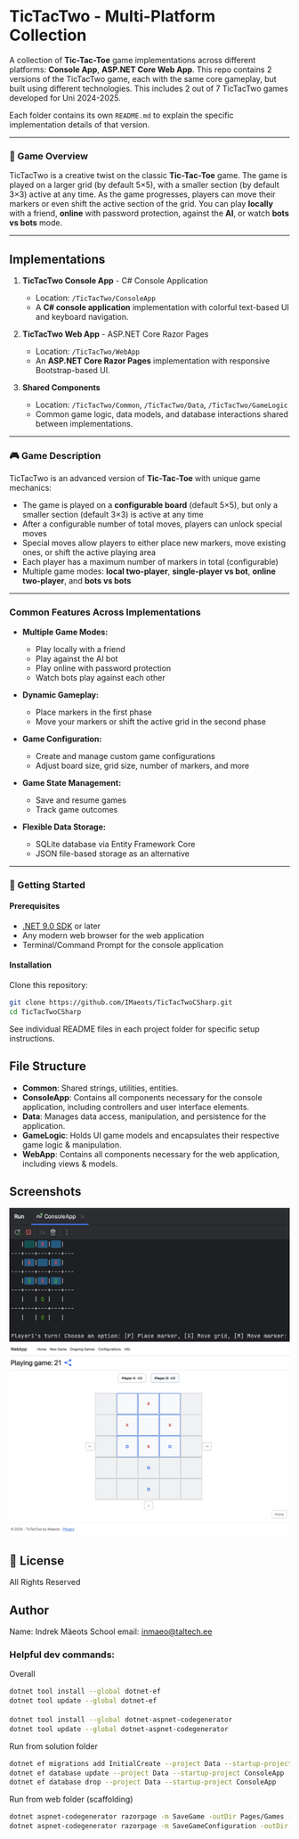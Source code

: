 # TicTacTwo - Multi-Platform Collection

A collection of **Tic-Tac-Toe** game implementations across different platforms: **Console App**, **ASP.NET Core Web App**. This repo contains 2 versions of the TicTacTwo game, each with the same core gameplay, but built using different technologies.
This includes 2 out of 7 TicTacTwo games developed for Uni 2024-2025.

Each folder contains its own `README.md` to explain the specific implementation details of that version.

---

### 🚀 Game Overview

TicTacTwo is a creative twist on the classic **Tic-Tac-Toe** game. The game is played on a larger grid (by default 5×5), with a smaller section (by default 3×3) active at any time. As the game progresses, players can move their markers or even shift the active section of the grid. You can play **locally** with a friend, **online** with password protection, against the **AI**, or watch **bots vs bots** mode.

---

## Implementations

1. **TicTacTwo Console App** - C# Console Application
   - Location: `/TicTacTwo/ConsoleApp`
   - A **C# console application** implementation with colorful text-based UI and keyboard navigation.

2. **TicTacTwo Web App** - ASP.NET Core Razor Pages
   - Location: `/TicTacTwo/WebApp`
   - An **ASP.NET Core Razor Pages** implementation with responsive Bootstrap-based UI.

3. **Shared Components**
   - Location: `/TicTacTwo/Common`, `/TicTacTwo/Data`, `/TicTacTwo/GameLogic`
   - Common game logic, data models, and database interactions shared between implementations.

---

### 🎮 Game Description

TicTacTwo is an advanced version of **Tic-Tac-Toe** with unique game mechanics:

- The game is played on a **configurable board** (default 5×5), but only a smaller section (default 3×3) is active at any time
- After a configurable number of total moves, players can unlock special moves
- Special moves allow players to either place new markers, move existing ones, or shift the active playing area
- Each player has a maximum number of markers in total (configurable)
- Multiple game modes: **local two-player**, **single-player vs bot**, **online two-player**, and **bots vs bots**

---

### Common Features Across Implementations

- **Multiple Game Modes:**
  - Play locally with a friend
  - Play against the AI bot
  - Play online with password protection
  - Watch bots play against each other
  
- **Dynamic Gameplay:**
  - Place markers in the first phase
  - Move your markers or shift the active grid in the second phase
  
- **Game Configuration:**
  - Create and manage custom game configurations
  - Adjust board size, grid size, number of markers, and more
  
- **Game State Management:**
  - Save and resume games
  - Track game outcomes
  
- **Flexible Data Storage:**
  - SQLite database via Entity Framework Core
  - JSON file-based storage as an alternative

---

### 🚀 Getting Started

#### Prerequisites

- [.NET 9.0 SDK](https://dotnet.microsoft.com/download) or later
- Any modern web browser for the web application
- Terminal/Command Prompt for the console application

#### Installation

Clone this repository:

```bash
git clone https://github.com/IMaeots/TicTacTwoCSharp.git
cd TicTacTwoCSharp
```

See individual README files in each project folder for specific setup instructions.

## File Structure

- **Common**: Shared strings, utilities, entities.
- **ConsoleApp**: Contains all components necessary for the console application, including controllers and user interface elements.
- **Data**: Manages data access, manipulation, and persistence for the application.
- **GameLogic**: Holds UI game models and encapsulates their respective game logic & manipulation.
- **WebApp**: Contains all components necessary for the web application, including views & models.

## Screenshots

![Console game screenshot](images/screenshot-console.jpg)
![Web game screenshot](images/screenshot-web.jpg)

## 📝 License

All Rights Reserved

## Author

Name: Indrek Mäeots 
School email: inmaeo@taltech.ee

### Helpful dev commands:

Overall
~~~sh
dotnet tool install --global dotnet-ef 
dotnet tool update --global dotnet-ef

dotnet tool install --global dotnet-aspnet-codegenerator
dotnet tool update --global dotnet-aspnet-codegenerator
~~~

Run from solution folder
~~~sh
dotnet ef migrations add InitialCreate --project Data --startup-project ConsoleApp
dotnet ef database update --project Data --startup-project ConsoleApp
dotnet ef database drop --project Data --startup-project ConsoleApp 
~~~

Run from web folder (scaffolding)
~~~sh
dotnet aspnet-codegenerator razorpage -m SaveGame -outDir Pages/Games -dc GameDbContext -udl --referenceScriptLibraries -f
dotnet aspnet-codegenerator razorpage -m SaveGameConfiguration -outDir Pages/Configurations -dc GameDbContext -udl --referenceScriptLibraries -f
~~~
